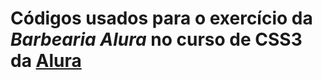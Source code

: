 # Códigos usados para o exercício da *Barbearia Alura* no curso de CSS3 da [Alura](https://www.alura.com.br/)
